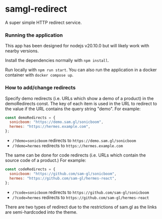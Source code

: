# samgl-redirect

A super simple HTTP redirect service.

### Running the application

This app has been designed for nodejs v20.10.0 but will likely work with nearby versions.

Install the dependencies normally with `npm install`.

Run locally with `npm run start`. You can also run the application in a docker container with `docker compose up`.

### How to add/change redirects

Specify demo redirects (i.e. URLs which show a demo of a product) in the demoRedirects const. The key of each item is used in the URL to redirect to the value if the URL contains the query string "demo". For example:

```js
const demoRedirects = {
  sonicboom: "https://demo.sam.gl/sonicboom",
  hermes: "https://hermes.example.com",
};
```

- `/?demo=sonicboom` redirects to `https://demo.sam.gl/sonicboom`
- `/?demo=hermes` redirects to `https://hermes.example.com`

The same can be done for code redirects (i.e. URLs which contain the source code of a product.) For example:

```js
const codeRedirects = {
  sonicboom: "https://github.com/sam-gl/sonicboom",
  hermes: "https://github.com/sam-gl/hermes-react",
};
```

- `/?code=sonicboom` redirects to `https://github.com/sam-gl/sonicboom`
- `/?code=hermes` redirects to `https://github.com/sam-gl/hermes-react`

There are two types of redirect due to the restrictions of sam.gl as the links are semi-hardcoded into the theme.
